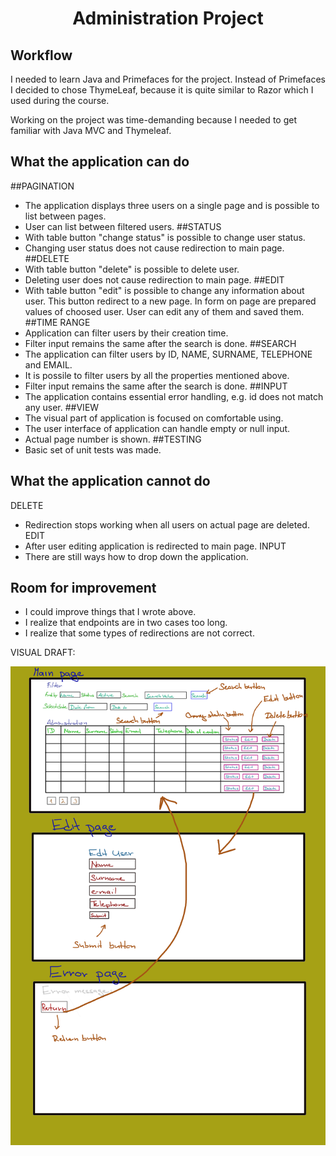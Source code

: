 <div align="center">  </div>
<span align="center"> <h1> Administration Project </h1> </span>



## Workflow
I needed to learn Java and Primefaces for the project. Instead of Primefaces I decided to chose ThymeLeaf, 
because it is quite similar to Razor which I used during the course.

Working on the project was time-demanding because I needed to get familiar with Java MVC and Thymeleaf.


## What the application can do

##PAGINATION
- The application displays three users on a single page and is possible to list between pages.
- User can list between filtered users.
##STATUS
- With table button "change status" is possible to change user status.
- Changing user status does not cause redirection to main page.
##DELETE
- With table button "delete" is possible to delete user.
- Deleting user does not cause redirection to main page.
##EDIT
- With table button "edit" is possible to change any information about user. This button redirect to a new page. In form on page are prepared values of choosed user. User can edit any of them and saved them.
##TIME RANGE
- Application can filter users by their creation time.
- Filter input remains the same after the search is done.
##SEARCH
- The application can filter users by ID, NAME, SURNAME, TELEPHONE and EMAIL. 
- It is possile to filter users by all the properties mentioned above.
- Filter input remains the same after the search is done.
##INPUT 
- The application contains essential error handling, e.g. id does not match any user.
##VIEW
- The visual part of application is focused on comfortable using.
- The user interface of application can handle empty or null input.
- Actual page number is shown.
##TESTING
- Basic set of unit tests was made.


## What the application cannot do

DELETE
- Redirection stops working when all users on actual page are deleted.
EDIT
- After user editing application is redirected to main page.
INPUT
- There are still ways how to drop down the application.

## Room for improvement
- I could improve things that I wrote above.
- I realize that endpoints are in two cases too long.
- I realize that some types of redirections are not correct.

VISUAL DRAFT:

![Layout design](src/main/resources/images/visualdraft.png)


